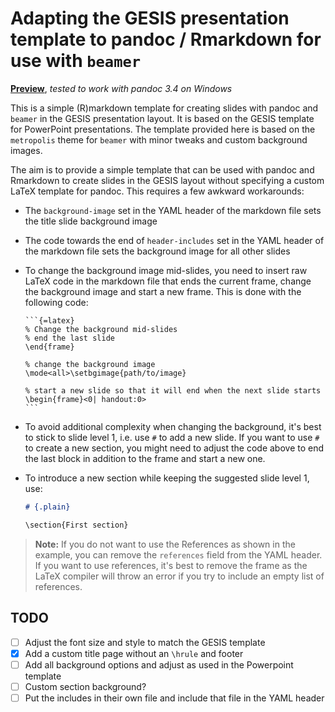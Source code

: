 # Adapting the GESIS presentation template to pandoc / Rmarkdown for use with `beamer`

[**Preview**](slides.pdf), *tested to work with pandoc 3.4 on Windows*

This is a simple (R)markdown template for creating slides with pandoc and `beamer` in the GESIS presentation layout. It is based on the GESIS template for PowerPoint presentations. The template provided here is based on the `metropolis` theme for `beamer` with minor tweaks and custom background images. 


The aim is to provide a simple template that can be used with pandoc and Rmarkdown to create slides in the GESIS layout without specifying a custom LaTeX template for pandoc. This requires a few awkward workarounds:

- The `background-image` set in the YAML header of the markdown file sets the title slide background image
- The code towards the end of `header-includes` set in the YAML header of the markdown file sets the background image for all other slides
- To change the background image mid-slides, you need to insert raw LaTeX code in the markdown file that ends the current frame, change the background image and start a new frame. This is done with the following code:

    `````text
    ```{=latex}
    % Change the background mid-slides
    % end the last slide
    \end{frame}
    
    % change the background image
    \mode<all>\setbgimage{path/to/image}
    
    % start a new slide so that it will end when the next slide starts
    \begin{frame}<0| handout:0>
    ```
    `````
  
- To avoid additional complexity when changing the background, it's best to stick to slide level 1, i.e. use `#` to add a new slide. If you want to use `#` to create a new section, you might need to adjust the code above to end the last block in addition to the frame and start a new one.
- To introduce a new section while keeping the suggested slide level 1, use:

  ````markdown
  # {.plain}
  
  \section{First section}
  ````
  

> **Note:** If you do not want to use the References as shown in the example, you can remove the `references` field from the YAML header. If you want to use references, it's best to remove the frame as the LaTeX compiler will throw an error if you try to include an empty list of references.


## TODO

- [ ] Adjust the font size and style to match the GESIS template
- [x] Add a custom title page without an `\hrule` and footer
- [ ] Add all background options and adjust as used in the Powerpoint template
- [ ] Custom section background?
- [ ] Put the includes in their own file and include that file in the YAML header